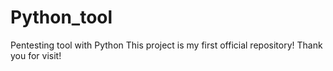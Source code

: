 # Python_tool
Pentesting tool with Python
This project is my first official repository! Thank you for visit!
